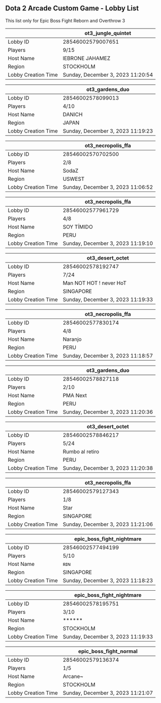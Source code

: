 ## Dota 2 Arcade Custom Game - Lobby List

This list only for Epic Boss Fight Reborn and Overthrow 3

|  | ot3_jungle_quintet |
| ------ | ------ |
| Lobby ID | 28546002579007651 |
| Players | 9/15 |
| Host Name | lEBRONE JAHAMEZ |
| Region | STOCKHOLM |
| Lobby Creation Time | Sunday, December 3, 2023 11:20:54 |


|  | ot3_gardens_duo |
| ------ | ------ |
| Lobby ID | 28546002578099013 |
| Players | 4/10 |
| Host Name | DANICH |
| Region | JAPAN |
| Lobby Creation Time | Sunday, December 3, 2023 11:19:23 |


|  | ot3_necropolis_ffa |
| ------ | ------ |
| Lobby ID | 28546002570702500 |
| Players | 2/8 |
| Host Name | SodaZ |
| Region | USWEST |
| Lobby Creation Time | Sunday, December 3, 2023 11:06:52 |


|  | ot3_necropolis_ffa |
| ------ | ------ |
| Lobby ID | 28546002577961729 |
| Players | 4/8 |
| Host Name | SOY TÍMIDO |
| Region | PERU |
| Lobby Creation Time | Sunday, December 3, 2023 11:19:10 |


|  | ot3_desert_octet |
| ------ | ------ |
| Lobby ID | 28546002578192747 |
| Players | 7/24 |
| Host Name | Man NOT HOT ! never HoT |
| Region | SINGAPORE |
| Lobby Creation Time | Sunday, December 3, 2023 11:19:33 |


|  | ot3_necropolis_ffa |
| ------ | ------ |
| Lobby ID | 28546002577830174 |
| Players | 4/8 |
| Host Name | Naranjo |
| Region | PERU |
| Lobby Creation Time | Sunday, December 3, 2023 11:18:57 |


|  | ot3_gardens_duo |
| ------ | ------ |
| Lobby ID | 28546002578827118 |
| Players | 2/10 |
| Host Name | PMA Next |
| Region | PERU |
| Lobby Creation Time | Sunday, December 3, 2023 11:20:36 |


|  | ot3_desert_octet |
| ------ | ------ |
| Lobby ID | 28546002578846217 |
| Players | 5/24 |
| Host Name | Rumbo al retiro |
| Region | PERU |
| Lobby Creation Time | Sunday, December 3, 2023 11:20:38 |


|  | ot3_necropolis_ffa |
| ------ | ------ |
| Lobby ID | 28546002579127343 |
| Players | 1/8 |
| Host Name | Star |
| Region | SINGAPORE |
| Lobby Creation Time | Sunday, December 3, 2023 11:21:06 |


|  | epic_boss_fight_nightmare |
| ------ | ------ |
| Lobby ID | 28546002577494199 |
| Players | 5/10 |
| Host Name | ʀɪɴ |
| Region | SINGAPORE |
| Lobby Creation Time | Sunday, December 3, 2023 11:18:23 |


|  | epic_boss_fight_nightmare |
| ------ | ------ |
| Lobby ID | 28546002578195751 |
| Players | 3/10 |
| Host Name | ****** |
| Region | STOCKHOLM |
| Lobby Creation Time | Sunday, December 3, 2023 11:19:33 |


|  | epic_boss_fight_normal |
| ------ | ------ |
| Lobby ID | 28546002579136374 |
| Players | 1/5 |
| Host Name | Arcane~ |
| Region | STOCKHOLM |
| Lobby Creation Time | Sunday, December 3, 2023 11:21:07 |


